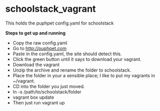 # schoolstack_vagrant
This holds the puphpet config.yaml for schoolstack

**Steps to get up and running**

-   Copy the raw config.yaml
-   Go to http://puphpet.com
-   Paste in the config.yaml, the site should detect this.
-   Click the green button until it says to download your vagrant.
-   Download the vagrant
-   Unzip the archive and rename the folder to schoolstack.
-   Place the folder in your a sensible place; I like to put my vagrants in ~/vagrant.
-   CD into the folder you just moved.
-   ln -s /path/to/schoolstack/folder
-   vagrant box update
-   Then just run vagrant up
